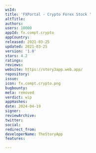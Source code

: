 ```yaml
---
wsId: 
title: 'FXPortal - Crypto Forex Stock '
altTitle: 
authors: 
users: 10000
appId: fx.compt.crypto
appCountry: 
released: 2021-03-25
updated: 2021-03-25
version: '1.0'
stars: 4.2
ratings: 
reviews: 
website: https://story3app.web.app/
repository: 
issue: 
icon: fx.compt.crypto.png
bugbounty: 
meta: removed
verdict: wip
appHashes: 
date: 2024-04-19
signer: 
reviewArchive: 
twitter: 
social: 
redirect_from: 
developerName: TheStoryApp
features: 

---
```


